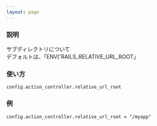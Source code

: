 ```yaml
---
layout: page
---
```

### 説明
サブディレクトリについて  
デフォルトは、「ENV['RAILS_RELATIVE_URL_ROOT」

### 使い方
    config.action_controller.relative_url_root

### 例
    config.action_controller.relative_url_root = "/myapp"